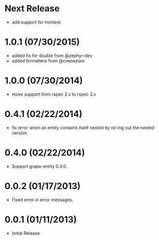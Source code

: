 Next Release
============
* add support for minitest

1.0.1 (07/30/2015)
============
* added fix for double from @zephyr-dev
* added formatters from @cveneziani

1.0.0 (07/30/2014)
============
* move support from rspec 2.x to rspec 3.x

0.4.1 (02/22/2014)
============
* fix error when an entity contains itself nested by nil-ing out the nested version.

0.4.0 (02/22/2014)
============
* Support grape-entity 0.4.0.

0.0.2 (01/17/2013)
============
* Fixed error in error messages.

0.0.1 (01/11/2013)
==================

* Initial Release
